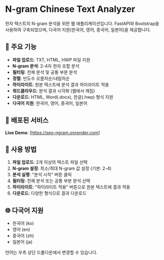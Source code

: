 # N-gram Chinese Text Analyzer

한자 텍스트의 N-gram 분석을 위한 웹 애플리케이션입니다. FastAPI와 Bootstrap을 사용하여 구축되었으며, 다국어 지원(한국어, 영어, 중국어, 일본어)을 제공합니다.

## 🌟 주요 기능

- **파일 업로드**: TXT, HTML, HWP 파일 지원
- **N-gram 분석**: 2-4자 한자 조합 분석
- **필터링**: 전체 분석 및 공통 부분 분석
- **정렬**: 빈도수 오름차순/내림차순
- **하이라이트**: 원본 텍스트에 분석 결과 하이라이트 적용
- **워드클라우드**: 분석 결과 시각화 (웹에서 깨짐)
- **다운로드**: HTML, Word(.docx), 한글(.hwp) 형식 지원
- **다국어 지원**: 한국어, 영어, 중국어, 일본어

## 🚀 배포된 서비스

**Live Demo**: [https://seo-ngram.onrender.com]

## 🔧 사용 방법

1. **파일 업로드**: 2개 이상의 텍스트 파일 선택
2. **N-gram 설정**: 최소/최대 N-gram 값 설정 (기본: 2-4)
3. **분석 실행**: "분석 시작" 버튼 클릭
4. **필터링**: 전체 분석 또는 공통 부분 분석 선택
5. **하이라이트**: "하이라이트 적용" 버튼으로 원본 텍스트에 결과 적용
6. **다운로드**: 다양한 형식으로 결과 다운로드

## 🌐 다국어 지원

- 한국어 (ko)
- 영어 (en)
- 중국어 (zh)
- 일본어 (ja)

언어는 우측 상단 드롭다운에서 변경할 수 있습니다.
